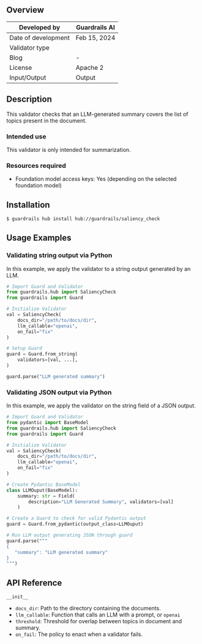 ## Overview

| Developed by | Guardrails AI |
| --- | --- |
| Date of development | Feb 15, 2024 |
| Validator type |  |
| Blog | - |
| License | Apache 2 |
| Input/Output | Output |

## Description

This validator checks that an LLM-generated summary covers the list of topics present in the document.

### Intended use

This validator is only intended for summarization. 

### Resources required

- Foundation model access keys: Yes (depending on the selected foundation model)

## Installation

```bash
$ guardrails hub install hub://guardrails/saliency_check
```

## Usage Examples

### Validating string output via Python

In this example, we apply the validator to a string output generated by an LLM.

```python
# Import Guard and Validator
from guardrails.hub import SaliencyCheck
from guardrails import Guard

# Initialize Validator
val = SaliencyCheck(
    docs_dir="/path/to/docs/dir",
    llm_callable="openai",
    on_fail="fix"
)

# Setup Guard
guard = Guard.from_string(
    validators=[val, ...],
)

guard.parse("LLM generated summary")
```

### Validating JSON output via Python

In this example, we apply the validator on the string field of a JSON output.

```python
# Import Guard and Validator
from pydantic import BaseModel
from guardrails.hub import SaliencyCheck
from guardrails import Guard

# Initialize Validator
val = SaliencyCheck(
    docs_dir="/path/to/docs/dir",
    llm_callable="openai",
    on_fail="fix"
)

# Create Pydantic BaseModel
class LLMOuput(BaseModel):
    summary: str = Field(
        description="LLM Generated Summary", validators=[val]
    )

# Create a Guard to check for valid Pydantic output
guard = Guard.from_pydantic(output_class=LLMOuput)

# Run LLM output generating JSON through guard
guard.parse("""
{
   "summary": "LLM generated summary"
}
""")
```

## API Reference

`__init__`

- `docs_dir`: Path to the directory containing the documents.
- `llm_callable`: Function that calls an LLM with a prompt, or `openai`
- `threshold`: Threshold for overlap between topics in document and summary.
- `on_fail`: The policy to enact when a validator fails.
